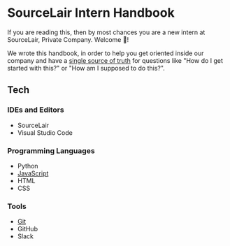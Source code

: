 # SourceLair Intern Handbook

If you are reading this, then by most chances you are a new intern at SourceLair, Private Company. Welcome 🙌!

We wrote this handbook, in order to help you get oriented inside our company and have a [single source of truth](https://en.wikipedia.org/wiki/Single_source_of_truth) for questions like "How do I get started with this?" or "How am I supposed to do this?".

## Tech

### IDEs and Editors

- SourceLair
- Visual Studio Code

### Programming Languages

- Python
- [JavaScript](_tech/_languages/javascript.md)
- HTML
- CSS

### Tools

- [Git](_tech/_tools/git.md)
- GitHub
- Slack
